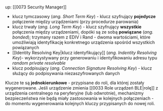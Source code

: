 up: [[0073 Security Manager]]

- klucz tymczasowy (*ang. Short Term Key*) - klucz szyfrujący **pojedycze** połączenie między urządzeniami (przy procedurze parowania)
- klucz trwały (*ang. Long Term Key*) - klucz szyfrujący **wszystkie** połączenia między urządzeniami, dopóki są ze sobą **powiązane** (*ang. bonded*); trzymany razem z EDIV i Rand - dwoma wartościami, które umożliwiają identyfikację konkretnego urządzenia spośród wszystkich powiązanych 
- [[Identity Resolving Key|klucz identyfikujący]] (*ang. Indentity Resolving Key*)- wykorzystywany przy generowaniu i identyfikowaniu adresu typu *random private resolvable*
- klucz podpisujący (*ang. Connection Signature Resolving Key*) - klucz służący do podpisywania niezaszyfrowanych danych 

Klucze te są **jednokierunkowe** - przypisane do roli, dla której zostały wygenerowane. Jeśli urządzenie zmienia [[0033 Role urządzeń BLE|rolę]] z urządzenia centralnego na peryferyjne (lub odwrotnie), mechanizmy bezpieczeństwa nie będą miały zastosowania w kolejnych połączeniach - do momentu wygenerowania kolejnych kluczy przypisanych do nowej roli.